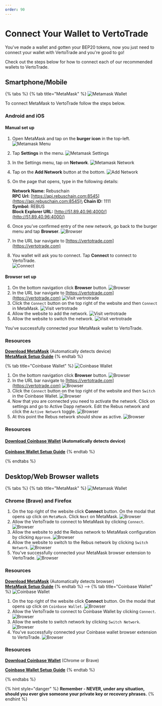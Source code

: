 ```yaml
---
order: 90
---
```


# Connect Your Wallet to VertoTrade

You've made a wallet and gotten your BEP20 tokens, now you just need to connect your wallet with VertoTrade and you're good to go!

Check out the steps below for how to connect each of our recommended wallets to VertoTrade.

## Smartphone/Mobile

{% tabs %}
{% tab title="MetaMask" %}
![Metamask Wallet](/public/assets/wallet-metamask.png)

To connect MetaMask to VertoTrade follow the steps below.

### Android and iOS

#### Manual set up

1. Open MetaMask and tap on the **burger icon** in the top-left. ![Metamask Menu](/public/assets/setup-metamask-1.png)
2. Tap **Settings** in the menu. ![Metamask Settings](/public/assets/setup-metamask-2.png)
3. In the Settings menu, tap on **Network**. ![Metamask Network](/public/assets/setup-metamask-3.png)
4. Tap on the **Add Network** button at the bottom. ![Add Network](/public/assets/setup-metamask-4.png)
5. On the page that opens, type in the following details:

    **Network Name:** Rebuschain\
    **RPC Url:** [https://api.rebuschain.com:8545](https://api.rebuschain.com:8545)\
    **Chain ID:** 1111\
    **Symbol:** REBUS\
    **Block Explorer URL:** [http://51.89.40.96:4000/](http://51.89.40.96:4000/)
6. Once you've confirmed entry of the new network, go back to the burger menu and tap **Browser**.
    ![Browser](/public/assets/setup-metamask-5.png)
7. In the URL bar navigate to [https://vertotrade.com](https://vertotrade.com)
8. You wallet will ask you to connect. Tap **Connect** to connect to VertoTrade.\
![Connect](/public/assets/mobile-metamask-2.jpg)

#### Browser set up

1. On the bottom navigation click **Browser** button.
    ![Browser](/public/assets/setup-metamask-5.png)
2. In the URL bar navigate to [https://vertotrade.com](https://vertotrade.com)
    ![Visit vertrotrade](/public/assets/mobile-metamask-1.jpg)
3. Click the `Connect` button on the top right of the website and then `Connect` in MetaMask.
    ![Visit vertrotrade](/public/assets/mobile-metamask-2.jpg)
4. Allow the website to add the network.
    ![Visit vertrotrade](/public/assets/mobile-metamask-3.jpg)
5. Allow the website to switch the network.
    ![Visit vertrotrade](/public/assets/mobile-metamask-4.jpg)

You've successfully connected your MetaMask wallet to VertoTrade.

### Resources

[**Download MetaMask**](https://metamask.io/download.html) (Automatically detects device)\
[**MetaMask Setup Guide**](https://academy.binance.com/en/articles/connecting-metamask-to-binance-smart-chain\))
{% endtab %}

{% tab title="Coinbase Wallet" %}
![Coinbase Wallet](/public/assets/coinbase-wallet.png)

1. On the bottom navigation click **Browser** button.
    ![Browser](/public/assets/mobile-coinbase-1.jpg)
2. In the URL bar navigate to [https://vertotrade.com](https://vertotrade.com)
    ![Browser](/public/assets/mobile-coinbase-2.jpg)
3. Click the `Connect` button on the top right of the website and then `Switch` in the Coinbase Wallet.
    ![Browser](/public/assets/mobile-coinbase-3.jpg)
4. Now that you are connected you need to activate the network. Click on settings and go to Active Dapp network. Edit the Rebus network and click the `Active Network` toggle.
    ![Browser](/public/assets/mobile-coinbase-4.jpg)
5. At this point the Rebus network should show as active.
    ![Browser](/public/assets/mobile-coinbase-5.jpg)

### **Resources**

#### [**Download Coinbase Wallet**](https://coinbase-wallet.onelink.me/q5Sx/fdb9b250) **(Automatically detects device)**

[**Coinbase Wallet Setup Guide**](https://www.coinbase.com/wallet/getting-started-mobile)
{% endtab %}
<!--
{% tab title="Token Pocket" %}
![Token Pocket Wallet](/public/assets/token-pocket-wallet.png)

Token Pocket is a cryptocurrency management app that natively supports many cryptocurrency networks. It also has a desktop application available.

### **Android and iOS**

1. Tap the **Discover** button on the bottom of the main screen.

![](/public/assets/setup-tpw-1.png)

1. You'll see a DApp browser page open. Under "Recommended", find and tap the **VertoTrade** button. If you can't see VertoTrade under Recommended, you can also find it under "BSC".

![](/public/assets/setup-tpw-2.png)

1. A window will open saying that you will be opening a third party DApp. Tap **I got it** and you'll be taken to VertoTrade's website connected to your wallet.

![](/public/assets/setup-tpw-3.png)

**Resources**\
[**Download Token Pocket App**](https://www.tokenpocket.pro/en/download/app) (Automatically detects device)\
**Token Pocket Mobile Setup Guide**
{% endtab %}
-->
{% endtabs %}

## **Desktop/Web Browser wallets**

{% tabs %}
{% tab title="MetaMask" %}
![Metamask Wallet](/public/assets/wallet-metamask.png)

### Chrome (Brave) and Firefox

1. On the top right of the website click **Connect** button. On the modal that opens up click on `MetaMask`. Click `Next` on MetaMask.
    ![Browser](/public/assets/web-metamask-1.png)
2. Allow the VertoTrade to connect to MetaMask by clicking `Connect`.
    ![Browser](/public/assets/web-metamask-2.png)
3. Allow the website to add the Rebus network to MetaMask configuration by clicking `Approve`.
    ![Browser](/public/assets/web-metamask-3.png)
4. Allow the website to switch to the Rebus network by clicking `Switch Network`.
    ![Browser](/public/assets/web-metamask-4.png)
5. You've successfully connected your MetaMask browser extension to VertoTrade.
    ![Browser](/public/assets/web-metamask-5.png)

### Resources

[**Download MetaMask**](https://metamask.io/download.html) (Automatically detects browser)\
[**MetaMask Setup Guide**](https://academy.binance.com/en/articles/connecting-metamask-to-binance-smart-chain)
{% endtab %}
-->
{% tab title="Coinbase Wallet" %}
![Coinbase Wallet](/public/assets/coinbase-wallet.png)

1. On the top right of the website click **Connect** button. On the modal that opens up click on `Coinbase Wallet`.
    ![Browser](/public/assets/web-coinbase-1.png)
2. Allow the VertoTrade to connect to Coinbase Wallet by clicking `Connect`.
    ![Browser](/public/assets/web-coinbase-2.png)
3. Allow the website to switch network by clicking `Switch Network`.
    ![Browser](/public/assets/web-coinbase-3.png)
4. You've successfully connected your Coinbase wallet browser extension to VertoTrade.
    ![Browser](/public/assets/web-coinbase-4.png)

### Resources

[**Download Coinbase Wallet**](https://chrome.google.com/webstore/detail/coinbase-wallet-extension/hnfanknocfeofbddgcijnmhnfnkdnaad?hl=en\&authuser=0)[](https://chrome.google.com/webstore/detail/coinbase-wallet-extension/hnfanknocfeofbddgcijnmhnfnkdnaad?hl=en\&authuser=0) (Chrome or Brave)

[**Coinbase Wallet Setup Guide**](https://www.coinbase.com/wallet/getting-started-extension)
{% endtab %}
<!--
// TODO enable once token pocket is tested and documented
{% tab title="Token Pocket" %}
![Token Pocket Wallet](/public/assets/token-pocket-wallet.png)

### Desktop Application

1. When you open the application, DApps should be the default page (if not, click to the DApps page).
2. Half way down the page you'll see a list of networks to choose from. Click **BSC**.

![](/public/assets/image (90).png)

1. On the list of BSC DApps, you'll find VertoTrade links. Click a **VertoTrade** link.

![](/public/assets/image (92).png)

{% hint style="warning" %}
Make sure you don't choose the "VertoTrade data analysis" option. If you do, you will not be able to connect.
{% endhint %}

1. Your browser will open a VertoTrade tab and attempt to connect to Token Pocket.

{% hint style="warning" %}
You will not be able to use both MetaMask and TokenPocket connecting through the same web browser. Make sure you use a web browser without MetaMask plugin installed if you're using TokenPocket on your desktop computer.
{% endhint %}

### Resources

[**Download Token Pocket Desktop Wallet**](https://www.tokenpocket.pro/en/download/pc) (MacOS or Win64)\
**Token Pocket Desktop Setup Guide**
{% endtab %}
-->
{% endtabs %}

{% hint style="danger" %}
**Remember - NEVER, under any situation, should you ever give someone your private key or recovery phrases.**
{% endhint %}
